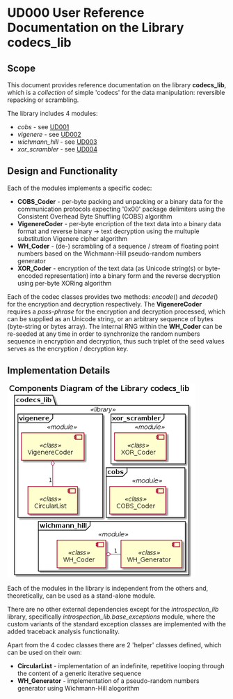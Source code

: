 # UD000 User Reference Documentation on the Library codecs_lib

## Scope

This document provides reference documentation on the library **codecs_lib**, which is a *collection* of simple 'codecs' for the data manipulation: reversible repacking or scrambling.

The library includes 4 modules:

* *cobs* - see [UD001](./UD001_cobs_reference.md)
* *vigenere* - see [UD002](./UD002_vigenere_reference.md)
* *wichmann_hill* - see [UD003](./UD003_wichmann_hill_reference.md)
* *xor_scrambler* - see [UD004](./UD004_xor_scrambler_reference.md)

## Design and Functionality

Each of the modules implements a specific codec:

* **COBS_Coder** - per-byte packing and unpacking or a binary data for the communication protocols expecting '0x00' package delimiters using the Consistent Overhead Byte Shuffling (COBS) algorithm
* **VigenereCoder** - per-byte encription of the text data into a binary data format and reverse binary -> text decryption using the multuple substitution Vigenere cipher algorithm
* **WH_Coder** - (de-) scrambling of a sequence / stream of floating point numbers based on the Wichmann-Hill pseudo-random numbers generator
* **XOR_Coder** - encryption of the text data (as Unicode string(s) or byte-encoded representation) into a binary form and the reverse decryption using per-byte XORing algorithm

Each of the codec classes provides two methods: *encode*() and *decode*() for the encryption and decryption respectively. The **VigenereCoder** requires a *pass-phrase* for the encryption and decryption processed, which can be supplied as an Unicode string, or an arbitrary sequence of bytes (byte-string or bytes array). The internal RNG within the **WH_Coder** can be re-seeded at any time in order to synchronize the random numbers sequence in encryption and decryption, thus such triplet of the seed values serves as the encryption / decryption key.

## Implementation Details

![Components Diagram of the Library](../UML/codecs_lib_components.png)

Each of the modules in the library is independent from the others and, theoretically, can be used as a stand-alone module.

There are no other external dependencies except for the *introspection_lib* library, specifically *introspection_lib.base_exceptions* module, where the custom variants of the standard exception classes are implemented with the added traceback analysis functionality.

Apart from the 4 codec classes there are 2 'helper' classes defined, which can be used on their own:

* **CircularList** - implementation of an indefinite, repetitive looping through the content of a generic iterative sequence
* **WH_Generator** - implementation of a pseudo-random numbers generator using Wichmann-Hill alogorithm
